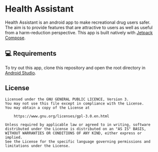# Health Assistant

Health Assistant is an android app to make recreational drug users safer. The aim is to provide features that are attractive to users as well as useful from a harm-reduction perspective.
This app is built natively with [Jetpack Compose](https://developer.android.com/jetpack/compose).

💻 Requirements
------------
To try out this app, clone this repository and open the root directory in [Android Studio](https://developer.android.com/studio).

## License
```
Licensed under the GNU GENERAL PUBLIC LICENCE, Version 3.
You may not use this file except in compliance with the License.
You may obtain a copy of the License at

    https://www.gnu.org/licenses/gpl-3.0.en.html

Unless required by applicable law or agreed to in writing, software
distributed under the License is distributed on an "AS IS" BASIS,
WITHOUT WARRANTIES OR CONDITIONS OF ANY KIND, either express or implied.
See the License for the specific language governing permissions and
limitations under the License.
```